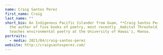 ```yaml
---
name: Craig Santos Perez
first_name: Craig
last_name: ""
short_bio: An Indigenous Pacific Islander from Guam, **Craig Santos Perez** is
  the author of five books of poetry, most recently _Habitat Threshold_. He
  teaches environmental poetry at the University of Hawai'i, Manoa.
portraits:
  - media: 2021/04/craig-santos-perez
website: http://craigsantosperez.com/
---
```


